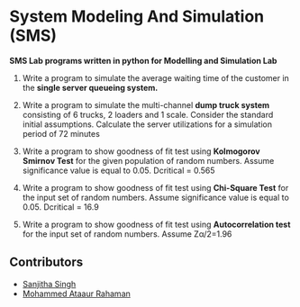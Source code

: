 # System Modeling And Simulation (SMS)
**SMS Lab programs written in python for Modelling and Simulation Lab**

1. Write a program to simulate the average waiting time of the customer in the **single server queueing system.**

2. Write a program to simulate the multi-channel **dump truck system** consisting of 6 trucks, 2 loaders and 1 scale. Consider the standard initial assumptions. Calculate the server utilizations for a simulation period of 72 minutes

3. Write a program to show goodness of fit test using **Kolmogorov Smirnov Test** for the given population of random numbers. Assume significance value is equal to 0.05. Dcritical = 0.565

4. Write a program to show goodness of fit test using **Chi-Square Test** for the input set of random numbers. Assume significance value is equal to 0.05. Dcritical = 16.9

5. Write a program to show goodness of fit test using **Autocorrelation test** for the input set of random numbers. Assume Zα/2=1.96

## Contributors
- [Sanjitha Singh](github.com/SanjithaSingh)
- [Mohammed Ataaur Rahaman](github.com/Ataago)
